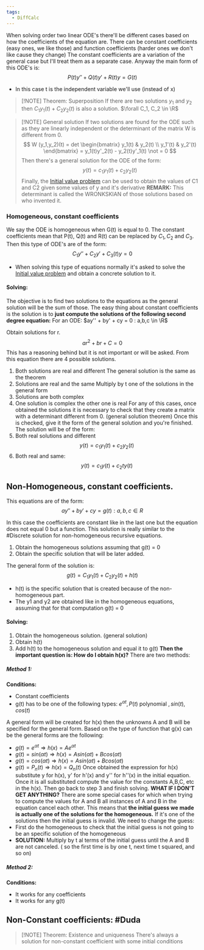 ```yaml
---
tags:
  - DiffCalc
---
```

When solving order two linear ODE's there'll be different cases based on how the coefficients of the equation are. There can be constant coefficients (easy ones, we like those) and function coefficients (harder ones we don't like cause they change)
The constant coefficients are a variation of the general case but I'll treat them as a separate case. Anyway the main form of this ODE's is: 
$$
P(t)y''+ Q(t)y'+R(t)y = G(t)
$$
+ In this case t is the independent variable we'll use (instead of x)


> [!NOTE] Theorem: Superposition
> If there are two solutions $y_1$  and $y_2$ then $C_1y_1(t) + C_2y_2(t)$ is also a solution. $\forall C_1, C_2 \in \R$


> [!NOTE] General solution 
> If two solutions are found for the ODE such as they are linearly independent or the determinant of the matrix W is different from 0. 
$$
W (y_1,y_2)(t) = det \begin{bmatrix}  
y_1(t) & y_2(t) \\  
y_1'(t) & y_2'(t)   
\end{bmatrix} = y_1(t)y'_2(t) - y_2(t)y'_1(t) \not = 0
$$
Then there's a general solution for the ODE of the form: 
$$
y(t) = c_1y_1(t)+ c_2y_2(t)
$$
Finally, the [Initial value problem](Initial%20value%20problem) can be used to obtain the values of C1 and C2 given some values of y and it's derivative
**REMARK:** This determinant is called the WRONKSKIAN of those solutions based on who invented it. 


### Homogeneous, constant coefficients
We say the ODE is homogeneous when G(t) is equal to 0. The constant coefficients mean that P(t), Q(t) and R(t) can be replaced by $C_1, C_2 \text{ and } C_3$. Then this type of ODE's are of the form: 
$$
C_1y''+ C_2y'+C_3(t)y = 0
$$

+ When solving this type of equations normally it's asked to solve the [Initial value problem](Initial%20value%20problem) and obtain a concrete solution to it. 
#### Solving: 
The objective is to find two solutions to the equations as the general solution will be the sum of those. 
The easy thing about constant coefficients is the solution is to **just compute the solutions of the following second degree equation:** 
For an ODE: $ay'' + by' + cy = 0 : a,b,c \in \R$ 

Obtain solutions for r.
$$
ar^2 + br + C = 0 
$$
This has a reasoning behind but it is not important or will be asked.
From this equation there are 4 possible solutions. 
1. Both solutions are real and different
	The general solution is the same as the theorem
2. Solutions are real and the same
	Multiply by t one of the solutions in the general form
3. Solutions are both complex
4. One solution is  complex the other one is real
For any of this cases, once obtained the solutions it is necessary to check that they create a matrix with a determinant different from 0. (general solution theorem)
Once this is checked, give it the form of the general solution and you're finished.  The solution will be of the form: 
1. Both real solutions and different
$$
y(t) = c_1y_1(t)+ c_2y_2(t)
$$
2. Both real and same: 
$$
y(t) = c_1y(t)+ c_2ty(t)
$$
## Non-Homogeneous, constant coefficients. 
This equations are of the form: 
$$
ay'' + by' + cy = g(t): a,b,c\in R
$$
 
In this case the coefficients are constant like in the last one but the equation does not equal 0 but a function. This solution is really similar to the #Discrete solution for non-homogeneous recursive equations.
1. Obtain the homogeneous solutions assuming that g(t) = 0
2. Obtain the specific solution that will be later added. 

The general form of the solution is: 
$$
g(t) = C_1y_1(t) + C_2y_2(t) + h(t)
$$
+ h(t) is the specific solution that is created because of the non-homogeneous part.
+ The y1 and y2 are obtained like in the homogeneous equations, assuming that for that computation g(t) = 0
#### Solving: 
1. Obtain the homogeneous solution. (general solution)
2. Obtain h(t)
3. Add h(t) to the homogeneous solution and equal it to g(t)
**Then the important question is: How do I obtain h(x)?** 
There are two methods: 
##### Method 1: 
**Conditions:** 
+ Constant coefficients
+ g(t) has to be one of the following types: $e^{\alpha t}, P(t) \text{ polynomial }, sin(t), cos(t)$

A general form will be created for h(x) then the unknowns A and B will be specified for the general form. Based on the type of function that g(x) can be the general forms are the following: 
+ $g(t) = e^{\alpha t} \Rightarrow h(x) = Ae^{\alpha t}$ 
+ $g(t) = sin(\alpha t) \Rightarrow h(x) = Asin(\alpha t) + Bcos(\alpha t)$ 
+ $g(t) = cos(\alpha t) \Rightarrow h(x) = Asin(\alpha t) + Bcos(\alpha t)$ 
+ $g(t) = P_n(t) \Rightarrow h(x) = Q_n(t)$ 
Once obtained the expression for h(x) substitute y for h(x), y' for h'(x) and y'' for h''(x) in the initial equation. Once it is all substituted compute the value for the constants A,B,C, etc in the h(x). 
Then go back to step 3 and finish solving. 
**WHAT IF I DON'T GET ANYTHING?** 
There are some special cases for which when trying to compute the values for A and B all instances of A and B in the equation cancel each other. This means that **the initial guess we made is actually one of the solutions for the homogeneous.** If it's one of the solutions then the initial guess is invalid. We need to change the guess: 
+ First do the homogeneous to check that the initial guess is not going to be an specific solution of the homogeneous
+ **SOLUTION:** Multiply by t al terms of the initial guess until the A and B are not canceled. ( so the first time is by one t, next time t squared, and so on)

##### Method 2: 
**Conditions:** 
+ It works for any coefficients
+ It works for any g(t) 



## Non-Constant coefficients: #Duda 
> [!NOTE] Theorem: Existence and uniqueness
> There's always a solution for non-constant coefficient with some initial conditions

